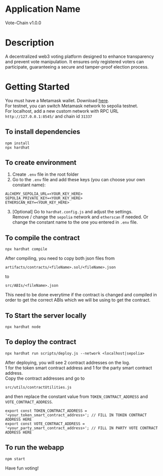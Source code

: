 # Application Name
Vote-Chain v1.0.0
<br/>

# Description
A decentralized web3 voting platform designed to enhance transparency and prevent vote manipulation. It ensures only registered voters can participate, guaranteeing a secure and tamper-proof election process.
<br/>

# Getting Started

You must have a Metamask wallet. Download [here](https://metamask.io/).<br/>
For testnet, you can switch Metamask network to sepolia testnet.<br/>
For localhost, add a new custom network with RPC URL `http://127.0.0.1:8545/` and chain id `31337`
<br/>

## To install dependencies

```
npm install
npx hardhat
```

## To create environment
1. Create `.env` file in the root folder
2. Go to the `.env` file and add these keys (you can choose your own constant name):
```
ALCHEMY_SEPOLIA_URL=<YOUR_KEY_HERE>
SEPOLIA_PRIVATE_KEY=<YOUR_KEY_HERE>
ETHERSCAN_KEY=<YOUR_KEY_HERE>
```
3. [Optional] Go to `hardhat.config.js` and adjust the settings.<br/>
Remove / change the `sepolia` network and `etherscan` if needed. Or change the constant name to the one you entered in `.env` file.

## To compile the contract
```
npx hardhat compile
```
After compiling, you need to copy both json files from
```
artifacts/contracts/<fileName>.sol/<fileName>.json
```
to 
```
src/ABIs/<fileName>.json
```
This need to be done everytime if the contract is changed and compiled in order to get the correct ABIs which we will be using to get the contract.

## To Start the server locally

```
npx hardhat node
```

## To deploy the contract

```
npx hardhat run scripts/deploy.js --network <localhost|sepolia>
```
After deploying, you will see 2 contract addresses on the log.<br/>
1 for the token smart contract address and 1 for the party smart contract address.<br/>
Copy the contract addresses and go to 
```
src/utils/contractUtilities.js
```
and then replace the constant value from `TOKEN_CONTRACT_ADDRESS` and `VOTE_CONTRACT_ADDRESS`.
```
export const TOKEN_CONTRACT_ADDRESS = '<your_token_smart_contract_address>'; // FILL IN TOKEN CONTRACT ADDRESS HERE
export const VOTE_CONTRACT_ADDRESS = '<your_party_smart_contract_address>'; // FILL IN PARTY VOTE CONTRACT ADDRESS HERE
```

## To run the webapp

```
npm start
```

Have fun voting!